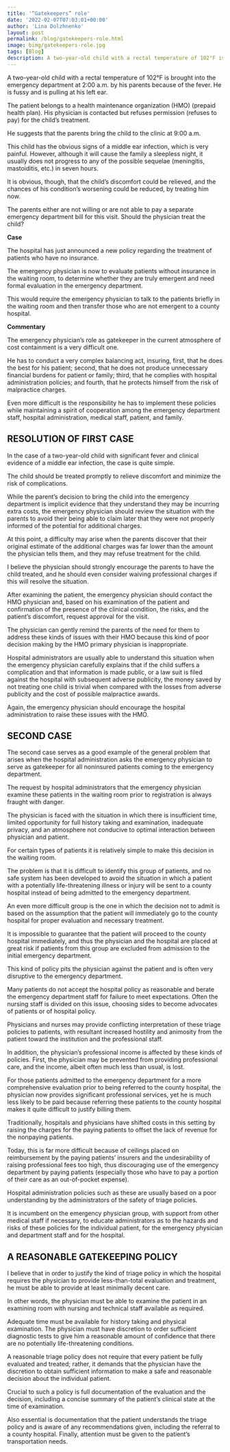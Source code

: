 ```yaml
---
title: '“Gatekeepers” role'
date: '2022-02-07T07:03:01+00:00'
author: 'Lina Dolzhnenko'
layout: post
permalink: /blog/gatekeepers-role.html
image: bimg/gatekeepers-role.jpg
tags: [Blog]
description: A two-year-old child with a rectal temperature of 102°F is brought into the emer­gency department at 2:00 a.m. by his parents because of the fever. He is fussy and is pulling at his left ear.
---
```


A two-year-old child with a rectal temperature of 102°F is brought into the emer­gency department at 2:00 a.m. by his parents because of the fever. He is fussy and is pulling at his left ear.

The patient belongs to a health maintenance organization (HMO) (prepaid health plan). His physician is contacted but refuses permission (refuses to pay) for the child’s treatment.

He suggests that the parents bring the child to the clinic at 9:00 a.m.

This child has the obvious signs of a middle ear infection, which is very painful. However, although it will cause the family a sleepless night, it usually does not progress to any of the possible sequelae (meningitis, mastoiditis, etc.) in seven hours.

It is obvious, though, that the child’s discomfort could be relieved, and the chances of his condition’s worsening could be reduced, by treating him now.

The parents either are not willing or are not able to pay a separate emergency department bill for this visit. Should the physician treat the child?

**Case**

The hospital has just announced a new policy regarding the treatment of patients who have no insurance.

The emergency physician is now to evaluate patients without insurance in the waiting room, to determine whether they are truly emergent and need formal evaluation in the emergency department.

This would require the emergency physician to talk to the patients briefly in the waiting room and then transfer those who are not emergent to a county hospital.

**Commentary**

The emergency physician’s role as gatekeeper in the current atmosphere of cost containment is a very difficult one.

He has to conduct a very complex balancing act, insuring, first, that he does the best for his patient; second, that he does not produce unnecessary financial burdens for patient or family; third, that he complies with hospital administration policies; and fourth, that he protects himself from the risk of malpractice charges.

Even more difficult is the responsibility he has to implement these policies while maintaining a spirit of cooperation among the emergency department staff, hospital administration, medical staff, patient, and family.

## RESOLUTION OF FIRST CASE

In the case of a two-year-old child with significant fever and clinical evidence of a middle ear infection, the case is quite simple.

The child should be treated promptly to relieve discomfort and minimize the risk of complications.

While the parent’s decision to bring the child into the emergency department is implicit evidence that they understand they may be incurring extra costs, the emergency physician should review the situation with the parents to avoid their being able to claim later that they were not properly informed of the potential for additional charges.

At this point, a difficulty may arise when the parents discover that their original estimate of the additional charges was far lower than the amount the physician tells them, and they may refuse treatment for the child.

I believe the physician should strongly encourage the parents to have the child treated, and he should even consider waiving professional charges if this will resolve the situation.

After examining the patient, the emergency physician should contact the HMO physician and, based on his examination of the patient and confirmation of the presence of the clinical condition, the risks, and the patient’s discomfort, request approval for the visit.

The physician can gently remind the parents of the need for them to address these kinds of issues with their HMO because this kind of poor decision making by the HMO primary physician is inappropriate.

Hospital administrators are usually able to understand this situation when the emergency physician carefully explains that if the child suffers a complication and that information is made public, or a law suit is filed against the hospital with subsequent adverse publicity, the money saved by not treating one child is trivial when compared with the losses from adverse publicity and the cost of possible malpractice awards.

Again, the emergency physician should encourage the hospital administration to raise these issues with the HMO.

## SECOND CASE

The second case serves as a good example of the general problem that arises when the hospital administration asks the emergency physician to serve as gatekeeper for all noninsured patients coming to the emergency department.

The request by hospital administrators that the emergency physician examine these patients in the waiting room prior to registration is always fraught with danger.

The physician is faced with the situation in which there is insufficient time, limited opportunity for full history taking and examination, inadequate privacy, and an atmosphere not conducive to optimal interaction between physician and patient.

For certain types of patients it is relatively simple to make this decision in the waiting room.

The problem is that it is difficult to identify this group of patients, and no safe system has been developed to avoid the situation in which a patient with a potentially life-threatening illness or injury will be sent to a county hospital instead of being admitted to the emergency department.

An even more difficult group is the one in which the decision not to admit is based on the assumption that the patient will immediately go to the county hospital for proper evaluation and necessary treatment.

It is impossible to guarantee that the patient will proceed to the county hospital immediately, and thus the physician and the hospital are placed at great risk if patients from this group are excluded from admission to the initial emergency department.

This kind of policy pits the physician against the patient and is often very disruptive to the emergency department.

Many patients do not accept the hospital policy as rea­sonable and berate the emergency department staff for failure to meet expectations. Often the nursing staff is divided on this issue, choosing sides to become advocates of patients or of hospital policy.

Physicians and nurses may provide conflicting interpre­tation of these triage policies to patients, with resultant increased hostility and animosity from the patient toward the institution and the professional staff.

In addition, the physician’s professional income is affected by these kinds of policies. First, the physician may be prevented from providing professional care, and the income, albeit often much less than usual, is lost.

For those patients admitted to the emergency department for a more comprehensive evaluation prior to being referred to the county hospital, the physician now provides significant professional services, yet he is much less likely to be paid because referring these patients to the county hospital makes it quite difficult to justify billing them.

Traditionally, hospitals and physicians have shifted costs in this setting by raising the charges for the paying patients to offset the lack of revenue for the nonpaying patients.

Today, this is far more difficult because of ceilings placed on reimbursement by the paying patients’ insurers and the undesirability of raising professional fees too high, thus discouraging use of the emergency department by paying patients (especially those who have to pay a portion of their care as an out-of-pocket expense).

Hospital administration policies such as these are usually based on a poor under­standing by the administrators of the safety of triage policies.

It is incumbent on the emergency physician group, with support from other medical staff if necessary, to educate administrators as to the hazards and risks of these policies for the individual patient, for the emergency physician and department staff and for the hospital.

## A REASONABLE GATEKEEPING POLICY

I believe that in order to justify the kind of triage policy in which the hospital requires the physician to provide less-than-total evaluation and treatment, he must be able to provide at least minimally decent care.

In other words, the physician must be able to examine the patient in an examining room with nursing and technical staff available as required.

Adequate time must be available for history taking and physical examination. The physician must have discretion to order sufficient diagnostic tests to give him a reasonable amount of confidence that there are no potentially life-threatening conditions.

A reasonable triage policy does not require that every patient be fully evaluated and treated; rather, it demands that the physician have the discretion to obtain sufficient information to make a safe and reasonable decision about the individual patient.

Crucial to such a policy is full documentation of the evaluation and the decision, including a concise summary of the patient’s clinical state at the time of examination.

Also essential is documentation that the patient understands the triage policy and is aware of any recommendations given, including the referral to a county hospital. Finally, attention must be given to the patient’s transportation needs.
